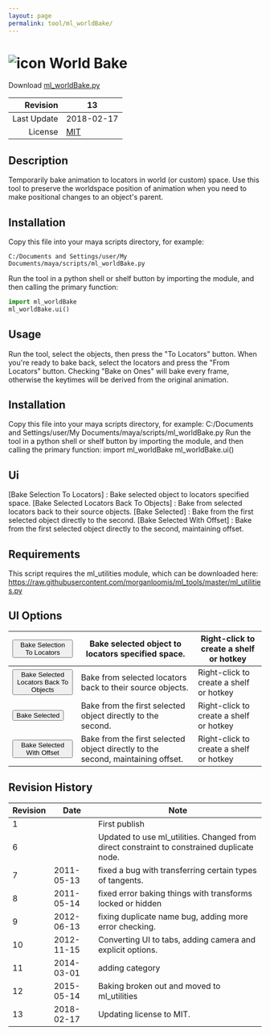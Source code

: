 ```yaml
---
layout: page
permalink: tool/ml_worldBake/
---
```


# ![icon](https://raw.githubusercontent.com/morganloomis/ml_tools/master/icons//ml_worldBake.png) World Bake
Download [ml_worldBake.py](https://raw.githubusercontent.com/morganloomis/ml_tools/master/ml_worldBake.py)

| Revision | 13 |
|---:|---|
| Last Update | 2018-02-17 |
| License | [MIT](https://opensource.org/licenses/MIT) |

## Description

 Temporarily bake animation to locators in world (or custom) space. Use this tool to preserve the worldspace position of animation when you need to make positional changes to an object's parent. 

## Installation

Copy this file into your maya scripts directory, for example:

`C:/Documents and Settings/user/My Documents/maya/scripts/ml_worldBake.py`

Run the tool in a python shell or shelf button by importing the module, 
and then calling the primary function:

```python
import ml_worldBake
ml_worldBake.ui()
```

## Usage

 Run the tool, select the objects, then press the "To Locators" button. When you're ready to bake back, select the locators and press the "From Locators" button. Checking "Bake on Ones" will bake every frame, otherwise the keytimes will be derived from the original animation. 

## Installation

 Copy this file into your maya scripts directory, for example: C:/Documents and Settings/user/My Documents/maya/scripts/ml_worldBake.py Run the tool in a python shell or shelf button by importing the module, and then calling the primary function: import ml_worldBake ml_worldBake.ui() 

## Ui

 [Bake Selection To Locators] : Bake selected object to locators specified space. [Bake Selected Locators Back To Objects] : Bake from selected locators back to their source objects. [Bake Selected] : Bake from the first selected object directly to the second. [Bake Selected With Offset] : Bake from the first selected object directly to the second, maintaining offset. 

## Requirements

 This script requires the ml_utilities module, which can be downloaded here: https://raw.githubusercontent.com/morganloomis/ml_tools/master/ml_utilities.py 

## UI Options


|<button type="button">Bake Selection To Locators</button>|Bake selected object to locators specified space.|Right-click to create a shelf or hotkey|
|---|---|---|
|<button type="button">Bake Selected Locators Back To Objects</button>|Bake from selected locators back to their source objects.|Right-click to create a shelf or hotkey|
|<button type="button">Bake Selected</button>|Bake from the first selected object directly to the second.|Right-click to create a shelf or hotkey|
|<button type="button">Bake Selected With Offset</button>|Bake from the first selected object directly to the second, maintaining offset.|Right-click to create a shelf or hotkey|

## Revision History

| Revision | Date | Note|
|---|---|---|
|1||First publish|
|6||Updated to use ml_utilities. Changed from direct constraint to constrained duplicate node.|
|7|2011-05-13|fixed a bug with transferring certain types of tangents.|
|8|2011-05-14|fixed error baking things with transforms locked or hidden|
|9|2012-06-13|fixing duplicate name bug, adding more error checking.|
|10|2012-11-15|Converting UI to tabs, adding camera and explicit options.|
|11|2014-03-01|adding category|
|12|2015-05-14|Baking broken out and moved to ml_utilities|
|13|2018-02-17|Updating license to MIT.|
